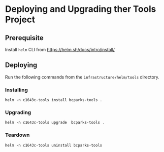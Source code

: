# Deploying and Upgrading ther Tools Project

## Prerequisite

Install `helm` CLI from https://helm.sh/docs/intro/install/

## Deploying

Run the following commands from the `infrastructure/helm/tools` directory.

### Installing

`helm -n c1643c-tools install bcparks-tools .`

### Upgrading

`helm -n c1643c-tools upgrade  bcparks-tools .`

### Teardown

`helm -n c1643c-tools uninstall bcparks-tools`
